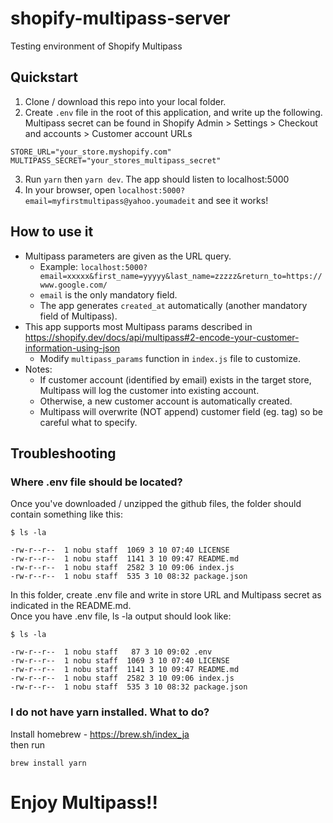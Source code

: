 # shopify-multipass-server
Testing environment of Shopify Multipass

## Quickstart
1. Clone / download this repo into your local folder.
2. Create `.env` file in the root of this application, and write up the following. Multipass secret can be found in Shopify Admin > Settings > Checkout and accounts > Customer account URLs
```
STORE_URL="your_store.myshopify.com"
MULTIPASS_SECRET="your_stores_multipass_secret"
```
3. Run `yarn` then `yarn dev`. The app should listen to localhost:5000
4. In your browser, open `localhost:5000?email=myfirstmultipass@yahoo.youmadeit` and see it works!

## How to use it
- Multipass parameters are given as the URL query.
    - Example: `localhost:5000?email=xxxxx&first_name=yyyyy&last_name=zzzzz&return_to=https://www.google.com/`
    - `email` is the only mandatory field. 
    - The app generates `created_at` automatically (another mandatory field of Multipass).
- This app supports most Multipass params described in https://shopify.dev/docs/api/multipass#2-encode-your-customer-information-using-json
    - Modify `multipass_params` function in `index.js` file to customize.
- Notes:
    - If customer account (identified by email) exists in the target store, Multipass will log the customer into existing account.
    - Otherwise, a new customer account is automatically created.
    - Multipass will overwrite (NOT append) customer field (eg. tag) so be careful what to specify.

## Troubleshooting
### Where .env file should be located?
Once you've downloaded / unzipped the github files, the folder should contain something like this:
```
$ ls -la

-rw-r--r--  1 nobu staff  1069 3 10 07:40 LICENSE
-rw-r--r--  1 nobu staff  1141 3 10 09:47 README.md
-rw-r--r--  1 nobu staff  2582 3 10 09:06 index.js
-rw-r--r--  1 nobu staff  535 3 10 08:32 package.json
```
In this folder, create .env file and write in store URL and Multipass secret as indicated in the README.md.  
Once you have .env file, ls -la output should look like:
```
$ ls -la

-rw-r--r--  1 nobu staff   87 3 10 09:02 .env
-rw-r--r--  1 nobu staff  1069 3 10 07:40 LICENSE
-rw-r--r--  1 nobu staff  1141 3 10 09:47 README.md
-rw-r--r--  1 nobu staff  2582 3 10 09:06 index.js
-rw-r--r--  1 nobu staff  535 3 10 08:32 package.json
```
### I do not have yarn installed. What to do?
Install homebrew - https://brew.sh/index_ja  
then run 
```
brew install yarn
```
# Enjoy Multipass!!

